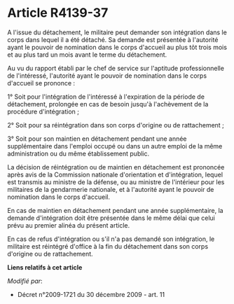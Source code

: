 # Article R4139-37

A l'issue du détachement, le militaire peut demander son intégration dans le corps dans lequel il a été détaché. Sa demande
est présentée à l'autorité ayant le pouvoir de nomination dans le corps d'accueil au plus tôt trois mois et au plus tard un
mois avant le terme du détachement.

Au vu du rapport établi par le chef de service sur l'aptitude professionnelle de l'intéressé, l'autorité ayant le pouvoir de
nomination dans le corps d'accueil se prononce :

1° Soit pour l'intégration de l'intéressé à l'expiration de la période de détachement, prolongée en cas de besoin jusqu'à
l'achèvement de la procédure d'intégration ;

2° Soit pour sa réintégration dans son corps d'origine ou de rattachement ;

3° Soit pour son maintien en détachement pendant une année supplémentaire dans l'emploi occupé ou dans un autre emploi de la
même administration ou du même établissement public.

La décision de réintégration ou de maintien en détachement est prononcée après avis de la Commission nationale d'orientation
et d'intégration, lequel est transmis au ministre de la défense, ou au ministre de l'intérieur pour les militaires de la
gendarmerie nationale, et à l'autorité ayant le pouvoir de nomination dans le corps d'accueil.

En cas de maintien en détachement pendant une année supplémentaire, la demande d'intégration doit être présentée dans le même
délai que celui prévu au premier alinéa du présent article.

En cas de refus d'intégration ou s'il n'a pas demandé son intégration, le militaire est réintégré d'office à la fin du
détachement dans son corps d'origine ou de rattachement.

**Liens relatifs à cet article**

_Modifié par_:

  - Décret n°2009-1721 du 30 décembre 2009 - art. 11
